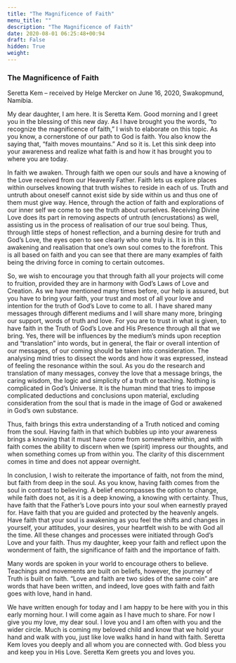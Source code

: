 ```yaml
---
title: "The Magnificence of Faith"
menu_title: ""
description: "The Magnificence of Faith"
date: 2020-08-01 06:25:48+00:94
draft: False
hidden: True
weight:
---
```

### The Magnificence of Faith

Seretta Kem – received by Helge Mercker on June 16, 2020, Swakopmund, Namibia.

My dear daughter, I am here. It is Seretta Kem. Good morning and I greet you in the blessing of this new day.
As I have brought you the words, “to recognize the magnificence of faith,” I wish to elaborate on this topic. As you know, a cornerstone of our path to God is faith. You also know the saying that, “faith moves mountains.” And so it is. Let this sink deep into your awareness and realize what faith is and how it has brought you to where you are today. 

In faith we awaken. Through faith we open our souls and have a knowing of the Love received from our Heavenly Father. Faith lets us explore places within ourselves knowing that truth wishes to reside in each of us. Truth and untruth about oneself cannot exist side by side within us and thus one of them must give way. Hence, through the action of faith and explorations of our inner self we come to see the truth about ourselves. Receiving Divine Love does its part in removing aspects of untruth (encrustations) as well, assisting us in the process of realisation of our true soul being. Thus, through little steps of honest reflection, and a burning desire for truth and God’s Love, the eyes open to see clearly who one truly is. It is in this awakening and realisation that one’s own soul comes to the forefront. This is all based on faith and you can see that there are many examples of faith being the driving force in coming to certain outcomes.

So, we wish to encourage you that through faith all your projects will come to fruition, provided they are in harmony with God’s Laws of Love and Creation. As we have mentioned many times before, our help is assured, but you have to bring your faith, your trust and most of all your love and intention for the truth of God’s Love to come to all. 
I have shared many messages through different mediums and I will share many more, bringing our support, words of truth and love. For you are to trust in what is given, to have faith in the Truth of God’s Love and His Presence through all that we bring. Yes, there will be influences by the medium’s minds upon reception and “translation” into words, but in general, the flair or overall intention of our messages, of our coming should be taken into consideration. The analysing mind tries to dissect the words and how it was expressed, instead of feeling the resonance within the soul. As you do the research and translation of many messages, convey the love that a message brings, the caring wisdom, the logic and simplicity of a truth or teaching. Nothing is complicated in God’s Universe. It is the human mind that tries to impose complicated deductions and conclusions upon material, excluding consideration from the soul that is made in the image of God or awakened in God’s own substance.

Thus, faith brings this extra understanding of a Truth noticed and coming from the soul. Having faith in that which bubbles up into your awareness brings a knowing that it must have come from somewhere within, and with faith comes the ability to discern when we (spirit) impress our thoughts, and when something comes up from within you. The clarity of this discernment comes in time and does not appear overnight.

In conclusion, I wish to reiterate the importance of faith, not from the mind, but faith from deep in the soul. As you know, having faith comes from the soul in contrast to believing. A belief encompasses the option to change, while faith does not, as it is a deep knowing, a knowing with certainty. Thus, have faith that the Father’s Love pours into your soul when earnestly prayed for. Have faith that you are guided and protected by the heavenly angels. Have faith that your soul is awakening as you feel the shifts and changes in yourself, your attitudes, your desires, your heartfelt wish to be with God all the time. All these changes and processes were initiated through God’s Love and your faith. Thus my daughter, keep your faith and reflect upon the wonderment of faith, the significance of faith and the importance of faith.

Many words are spoken in your world to encourage others to believe. Teachings and movements are built on beliefs, however, the journey of Truth is built on faith. “Love and faith are two sides of the same coin” are words that have been written, and indeed, love goes with faith and faith goes with love, hand in hand.

We have written enough for today and I am happy to be here with you in this early morning hour. I will come again as I have much to share. For now I give you my love, my dear soul. I love you and I am often with you and the wider circle. Much is coming my beloved child and know that we hold your hand and walk with you, just like love walks hand in hand with faith. Seretta Kem loves you deeply and all whom you are connected with. God bless you and keep you in His Love. Seretta Kem greets you and loves you.
